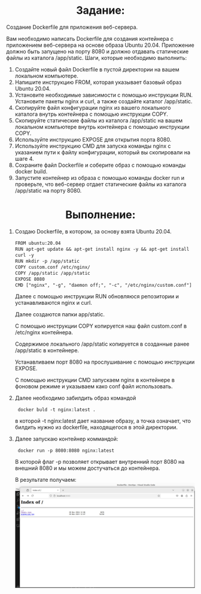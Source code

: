 <h1 align="center"> Задание:</h1>

Создание Dockerfile для приложения веб-сервера.

Вам необходимо написать Dockerfile для создания контейнера с приложением
веб-сервера на основе образа Ubuntu 20.04. Приложение должно быть
запущено на порту 8080 и должно отдавать статические файлы из каталога
/app/static.
Шаги, которые необходимо выполнить:
1. Создайте новый файл Dockerfile в пустой директории на вашем
локальном компьютере.
1. Напишите инструкцию FROM, которая указывает базовый образ
Ubuntu 20.04.
1. Установите необходимые зависимости с помощью инструкции RUN.
Установите пакеты nginx и curl, а также создайте каталог /app/static.
1. Скопируйте файл конфигурации nginx из вашего локального каталога
внутрь контейнера с помощью инструкции COPY.
1. Скопируйте статические файлы из каталога /app/static на вашем
локальном компьютере внутрь контейнера с помощью инструкции COPY.
1. Используйте инструкцию EXPOSE для открытия порта 8080.
2. Используйте инструкцию CMD для запуска команды nginx с указанием
пути к файлу конфигурации, который вы скопировали на шаге 4.
1. Сохраните файл Dockerfile и соберите образ с помощью команды docker
build.
1. Запустите контейнер из образа с помощью команды docker run и
проверьте, что веб-сервер отдает статические файлы из каталога /app/static на
порту 8080.

 <h1 align="center"> Выполнение:</h1>

 1. Создаю Dockerfile, в котором, за основу взята Ubuntu 20.04. 
    
        FROM ubuntu:20.04
        RUN apt-get update && apt-get install nginx -y && apt-get install curl -y
        RUN mkdir -p /app/static
        COPY custom.conf /etc/nginx/
        COPY /app/static /app/static
        EXPOSE 8080
        CMD ["nginx", "-g", "daemon off;", "-c", "/etc/nginx/custom.conf"]
    
    Далее с помощью инструкции RUN обновляюся репозитории и устанавливаются nginx и curl. 

    Далее создаются папки app/static. 

    С помощью инструкции COPY копируется наш файл custom.conf в /etc/nginx контейнера.

    Содержимое локального /app/static копируется в созданные ранее /app/static в контейнере.

    Устанавливаем порт 8080 на прослушивание с помощью инструкции EXPOSE.

    С помощью инструкции CMD запускаем nginx в контейнере в фоновом режиме и указываем како conf файл использовать.

2. Далее необходимо забилдить образ командой
   
        docker buld -t nginx:latest .
    в которой -t nginx:latest дает название образу, а точка означает, что билдить нужно из dockerfile, находящегося в этой директории.
3. Далее запускаю контейнер коммандой:
   
        docker run -p 8080:8080 nginx:latest

    В которой флаг -p позволяет открывает внутренний порт 8080 на внешний 8080 и мы можем достучаться до контейнера.
    
    В результате получаем:
    ![alt text](result1.png)


